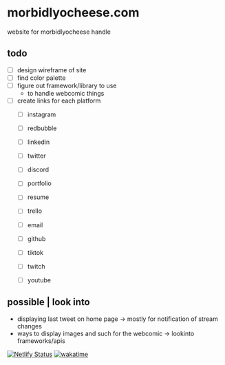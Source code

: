 # morbidlyocheese.com
website for morbidlyocheese handle

todo
---
- [ ] design wireframe of site
- [ ] find color palette
- [ ] figure out framework/library to use
    - to handle webcomic things
- [ ] create links for each platform
    - [ ] instagram
    - [ ] redbubble
    - [ ] linkedin
    - [ ] twitter
    - [ ] discord
    - [ ] portfolio
    - [ ] resume
    - [ ] trello
    - [ ] email
    - [ ] github
    - [ ] tiktok
    - [ ] twitch
    - [ ] youtube


possible | look into
---
- displaying last tweet on home page -> mostly for notification of stream changes
- ways to display images and such for the webcomic -> lookinto frameworks/apis

[![Netlify Status](https://api.netlify.com/api/v1/badges/fa4701f5-1c4a-43e1-a35f-5e742b79712c/deploy-status)](https://app.netlify.com/sites/morbidlyocheese/deploys) [![wakatime](https://wakatime.com/badge/github/morbidlyocheese/morbidlyocheese.com.svg)](https://wakatime.com/badge/github/morbidlyocheese/morbidlyocheese.com)